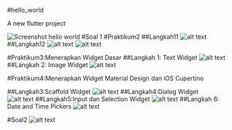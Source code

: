 #hello_world

A new flutter project

![Screenshot hello world](images/image.png)
#Soal 1
#Praktikum2
##Langkah11
![alt text](<Screenshot from 2024-09-19 20-14-39.png>)
##Langkah12
![alt text](<Screenshot from 2024-09-19 20-18-17.png>)
![alt text](<Screenshot from 2024-09-19 20-51-24.png>)

#Praktikum3:Menerapkan Widget Dasar
##Langkah 1: Text Widget
![alt text](<Screenshot from 2024-09-20 07-50-21.png>)
##Langkah 2: Image Widget
![alt text](<Screenshot from 2024-09-20 08-00-16.png>)

#Praktikum4:Menerapkan Widget Material Design dan iOS Cupertino

##Langkah3:Scaffold Widget
![alt text](<Screenshot from 2024-09-20 07-50-21-1.png>)
##Langkah4:Dialog Widget
![alt text](<Screenshot from 2024-09-20 08-00-16-1.png>)
##Langkah5:Input dan Selection Widget
![alt text](<Screenshot from 2024-09-20 08-03-14.png>)
##Langkah 6: Date and Time Pickers
![alt text](<Screenshot from 2024-09-20 08-10-39.png>)

#Soal2
![alt text](image-1.png)

